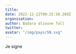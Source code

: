 ```yaml
---
title: 
date: 2022-12-22T00:25:58.260Z
organisation: 
author: Badara alioune fall 
twitter: 
avatar: "/img/pays/SN.svg"
---
```


Je signe